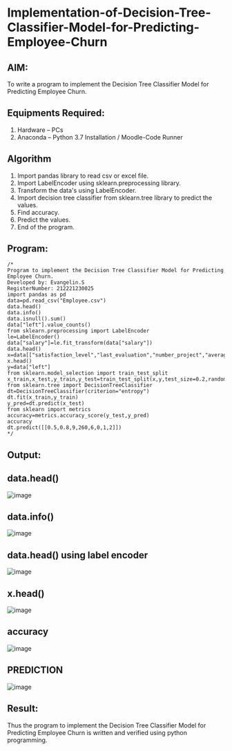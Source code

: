 # Implementation-of-Decision-Tree-Classifier-Model-for-Predicting-Employee-Churn

## AIM:
To write a program to implement the Decision Tree Classifier Model for Predicting Employee Churn.

## Equipments Required:
1. Hardware – PCs
2. Anaconda – Python 3.7 Installation / Moodle-Code Runner

## Algorithm
1. Import pandas library to read csv or excel file.
2. Import LabelEncoder using sklearn.preprocessing library.
3. Transform the data's using LabelEncoder.
4. Import decision tree classifier from sklearn.tree library to predict the values.
5. Find accuracy.
6. Predict the values.
7. End of the program.
 

## Program:
```
/*
Program to implement the Decision Tree Classifier Model for Predicting Employee Churn.
Developed by: Evangelin.S
RegisterNumber: 212221230025
import pandas as pd
data=pd.read_csv("Employee.csv")
data.head()
data.info()
data.isnull().sum()
data["left"].value_counts()
from sklearn.preprocessing import LabelEncoder
le=LabelEncoder()
data["salary"]=le.fit_transform(data["salary"])
data.head()
x=data[["satisfaction_level","last_evaluation","number_project","average_montly_hours","time_spend_company","Work_accident","promotion_last_5years","salary"]]
x.head()
y=data["left"]
from sklearn.model_selection import train_test_split
x_train,x_test,y_train,y_test=train_test_split(x,y,test_size=0.2,random_state=100)
from sklearn.tree import DecisionTreeClassifier
dt=DecisionTreeClassifier(criterion="entropy")
dt.fit(x_train,y_train)
y_pred=dt.predict(x_test)
from sklearn import metrics
accuracy=metrics.accuracy_score(y_test,y_pred)
accuracy
dt.predict([[0.5,0.8,9,260,6,0,1,2]])
*/
```
## Output:
## data.head()
![image](https://user-images.githubusercontent.com/94219798/169461979-71ab14ec-08a9-4c76-b256-92a0217e4329.png)
## data.info()
![image](https://user-images.githubusercontent.com/94219798/169462170-f98bf4bb-dd6c-4554-adde-a2ae60bbc118.png)
## data.head() using label encoder
![image](https://user-images.githubusercontent.com/94219798/169462320-27fe40e5-213e-44f9-9989-ecac710edee7.png)
## x.head()
![image](https://user-images.githubusercontent.com/94219798/169462564-736475b3-dcf5-460a-b2e8-80cb4cc2cb2d.png)

## accuracy
![image](https://user-images.githubusercontent.com/94219798/169462705-c87352f2-b094-4990-8d0e-f370ffdd75fd.png)
## PREDICTION
![image](https://user-images.githubusercontent.com/94219798/169462825-3ba84c1c-9b34-4974-b075-81666ce8e390.png)


## Result:
Thus the program to implement the  Decision Tree Classifier Model for Predicting Employee Churn is written and verified using python programming.
